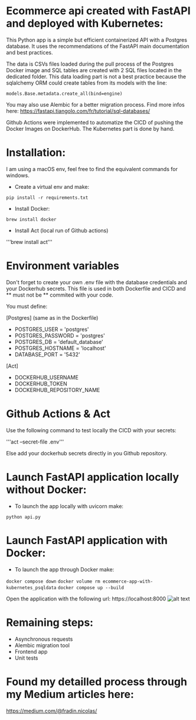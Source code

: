 # Ecommerce api created with FastAPI and deployed with Kubernetes:

This Python app is a simple but efficient containerized API with a Postgres database. It uses the recommendations of the FastAPI main documentation and best practices.

The data is CSVs files loaded during the pull process of the Postgres Docker image and SQL tables are created with 2 SQL files located in the dedicated folder. 
This data loading part is not a best practice because the sqlalchemy ORM could create tables from its models with the line: 

```models.Base.metadata.create_all(bind=engine)```

You may also use Alembic for a better migration process. Find more infos here: https://fastapi.tiangolo.com/fr/tutorial/sql-databases/

Github Actions were implemented to automatize the CICD of pushing the Docker Images on DockerHub. The Kubernetes part is done by hand. 

# Installation:

I am using a macOS env, feel free to find the equivalent commands for windows.

- Create a virtual env and make:

```pip install -r requirements.txt```

- Install Docker:

```brew install docker```

- Install Act (local run of Github actions)

'''brew install act'''


# Environment variables

Don't forget to create your own .env file with the database credentials and your Dockerhub secrets.
This file is used in both Dockerfile and CICD and ** must not be ** commited with your code.

You must define: 

[Postgres] (same as in the Dockerfile)
- POSTGRES_USER =  'postgres'
- POSTGRES_PASSWORD =  'postgres'
- POSTGRES_DB =  'default_database'
- POSTGRES_HOSTNAME = 'localhost'
- DATABASE_PORT = '5432'

[Act]
- DOCKERHUB_USERNAME
- DOCKERHUB_TOKEN
- DOCKERHUB_REPOSITORY_NAME

# Github Actions & Act 

Use the following command to test locally the CICD with your secrets: 

'''act –secret-file .env'''

Else add your dockerhub secrets directly in you Github repository.

# Launch FastAPI application locally without Docker:

- To launch the app locally with uvicorn make:

```python api.py```

# Launch FastAPI application with Docker:

- To launch the app through Docker make:

```docker compose down```
```docker volume rm ecommerce-app-with-kubernetes_psqldata```
```docker compose up --build```

Open the application with the following url: https://localhost:8000
![alt text](https://github.com/NicolasFradin/Ecommerce-app-with-Kubernetes/blob/master/api-screenshot.png)

# Remaining steps: 

- Asynchronous requests 
- Alembic migration tool
- Frontend app 
- Unit tests 

# Found my detailled process through my Medium articles here:

https://medium.com/@fradin.nicolas/


